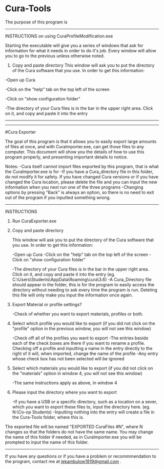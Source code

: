 # Cura-Tools
The purpose of this program is 

-----------------------------------------------------
INSTRUCTIONS on using CuraProfileModification.exe

Starting the executable will give you a series of windows that ask for information for what it needs in order to do it's job. Every window will allow you to go to the previous unless otherwise noted.
1. Copy and paste directory
  This window will ask you to put the directory of the Cura software that you use. In order to get this information:
  
  -Open up Cura
  
  -Click on the "help" tab on the top left of the screen
  
  -Click on "show configuration folder"
  
  -The directory of your Cura files is in the bar in the upper right area. Click on it, and copy and paste it into the entry 
  
-----------------------------------------------------------------------------------------------------------------------------------
-----------------------------------------------------------------------------------------------------------------------------------
#Cura Exporter

The goal of this program is that it allows you to easily export large amounts of files at once, and with CuraImporter.exe, can get
those files to any computer. This document will show you the details of how to use this program properly, and presenting important
details to notice.


Notes:
-Cura itself cannot import files exported by this program, that is what the CuraImporter.exe is for
-If you have a Cura_directory file in this folder, do not modify it for safety. If you have changed Cura versions or if you have
 	changed the Cura location, please delete the file and you can input the new information when you next run one of the three
	programs
-Changing options by pressing "Back" is always an option, so there is no need to exit out of the program if you inputted something 
	wrong.

-----------------------------------------------------------------------------------------------------------------------------------

INSTRUCTIONS

1. Run CuraExporter.exe

2. Copy and paste directory

   This window will ask you to put the directory of the Cura software that you use. In order to get this information:

	-Open up Cura
	-Click on the "help" tab on the top left of the screen
	-Click on "show configuration folder"

	-The directory of your Cura files is in the bar in the upper right area. Click on it, and copy and paste it into the entry
		(eg. C:\Users\Students\AppData\Roaming\cura\3.6)
	-A Cura_Directory file should appear in the folder, this is for the program to easily access the directory without needing
		to ask every time the program is run. Deleting this file will only make you input the information once again.

3. Export Material or profile settings?

	-Check of whether you want to export materials, profiles or both.

4. Select which profile you would like to export (if you did not click on the "profile" option in the previous window, you will not
	see this window)

	-Check off all of the profiles you want to export
	-The entries beside each of the check boxes are there if you want to rename a profile. Checking off a profile and inputting
		a name in the entry directly to the right of it will, when imported, change the name of the profile
	-Any entry whose check box has not been selected will be ignored

5. Select which materials you would like to export (if you did not click on the "materials" option in window 4, you will not see this
	window)

	-The same instructions apply as above, in window 4

6. Please input the directory where you want to export

	-If you have a USB or a specific directory, such as a location on a sever, which you want to export these files to, input
		the directory here. (eg. N:\Co-op Students)
	-Inputting nothing into the entry will create a file in the Cura-Tools folder, where this is.

The exported file will be named "EXPORTED CuraFiles #N", where N changes so that the folders do not have the same name. You may 
change the name of this folder if needed, as in CuraImporter.exe you will be prompted to input the name of this folder.

-----------------------------------------------------------------------------------------------------------------------------------

If you have any questions or if you have a problem or recommmendation to the program, contact me at jekambulow1819@gmail.com .

